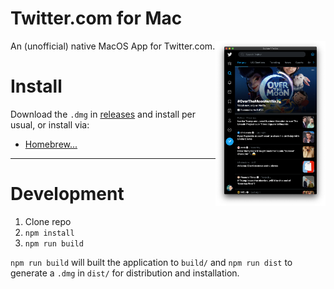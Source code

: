 # Twitter.com for Mac

<p style="text-align: center">
<img src="screenshot.png" style="float:right; width: 35%">
</p>

An (unofficial) native MacOS App for Twitter.com.

# Install

Download the `.dmg` in [releases](https://github.com/aubreypwd/twitter-mac/releases/latest) and install per usual, or install via:

- [Homebrew...](https://github.com/aubreypwd/homebrew-cask#twitter)

---

# Development

1. Clone repo
2. `npm install`
3. `npm run build`

`npm run build` will built the application to `build/` and  `npm run dist` to generate a `.dmg` in `dist/` for distribution and installation.

